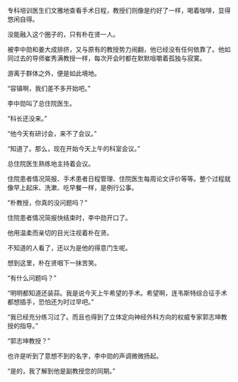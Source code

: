 专科培训医生们文雅地查看手术日程，教授们则像是约好了一样，喝着咖啡，显得悠闲自得。

没能融入这个圈子的，只有朴在贤一人。

被李中勋和姜大成排挤，又与原有的教授势力闹翻，他已经没有任何依靠了。他如同过去的导师崔秀满教授一样，每次开会时都在默默咀嚼着孤独与寂寞。

游离于群体之外，便是如此境地。

“容镇啊，我们差不多开始吧。”

李中勋叫了总住院医生。

“科长还没来。”

“他今天有研讨会，来不了会议。”

“知道了。那么，现在开始今天上午的科室会议。”

总住院医生熟练地主持着会议。

住院患者情况简报、手术患者日程管理、住院医生每周论文评价等等。整个过程就像早上起床、洗漱、吃早餐一样，是例行公事。

“朴教授，你真的没问题吗？”

住院患者情况简报快结束时，李中勋开口了。

他用温柔而亲切的目光注视着朴在贤。

不知道的人看了，还以为是他的得意门生呢。

想到这里，朴在贤咽下一抹苦笑。

“有什么问题吗？”

“明明都知道还装蒜。我是说今天上午希望的手术。希望啊，连韦斯特综合征手术都想插手，恐怕还为时过早吧。”

“我已经充分练习过了。而且也得到了立体定向神经外科方向的权威专家郭志坤教授的指导。”

“郭志坤教授？”

也许是听到了意想不到的名字，李中勋的声调微微扬起。

“是的，我了解到他是副教授您的同期。”